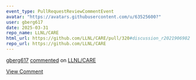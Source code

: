 ```yaml
---
event_type: PullRequestReviewCommentEvent
avatar: "https://avatars.githubusercontent.com/u/63525600?"
user: gberg617
date: 2025-03-31
repo_name: LLNL/CARE
html_url: https://github.com/LLNL/CARE/pull/320#discussion_r2021906982
repo_url: https://github.com/LLNL/CARE
---
```


<a href='https://github.com/gberg617' target='_blank'>gberg617</a> <a href='https://github.com/LLNL/CARE/pull/320#discussion_r2021906982' target='_blank'>commented</a> on <a href='https://github.com/LLNL/CARE' target='_blank'>LLNL/CARE</a>

<a href='https://github.com/LLNL/CARE/pull/320#discussion_r2021906982' target='_blank'>View Comment</a>